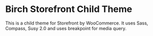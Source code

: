 # Birch Storefront Child Theme
This is a child theme for Storefront by WooCommerce. It uses Sass, Compass, Susy 2.0 and uses breakpoint for media query.